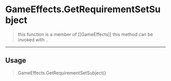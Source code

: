 # GameEffects.GetRequirementSetSubject
> this function is a member of [[GameEffects]]
> this method can be invoked with `.`
-----
## Usage
> GameEffects.GetRequirementSetSubject()
